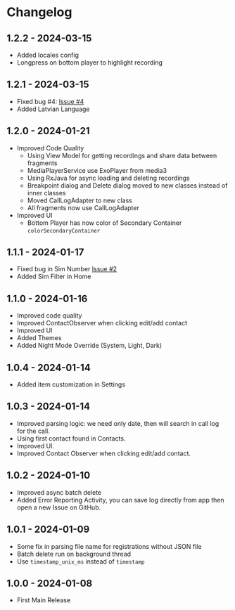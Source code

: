 # Changelog

## 1.2.2 - 2024-03-15
- Added locales config
- Longpress on bottom player to highlight recording

## 1.2.1 - 2024-03-15
- Fixed bug #4: [Issue #4](https://github.com/DHD2280/BCR-Manager/issues/4)
- Added Latvian Language

## 1.2.0 - 2024-01-21
- Improved Code Quality
  - Using View Model for getting recordings and share data between fragments
  - MediaPlayerService use ExoPlayer from media3
  - Using RxJava for async loading and deleting recordings
  - Breakpoint dialog and Delete dialog moved to new classes instead of inner classes
  - Moved CallLogAdapter to new class
  - All fragments now use CallLogAdapter
- Improved UI
  - Bottom Player has now color of Secondary Container `colorSecondaryContainer`

## 1.1.1 - 2024-01-17
- Fixed bug in Sim Number [Issue #2](https://github.com/DHD2280/BCR-Manager/issues/2)
- Added Sim Filter in Home

## 1.1.0 - 2024-01-16
- Improved code quality
- Improved ContactObserver when clicking edit/add contact
- Improved UI
- Added Themes
- Added Night Mode Override (System, Light, Dark)

## 1.0.4 - 2024-01-14
- Added item customization in Settings

## 1.0.3 - 2024-01-14
- Improved parsing logic: we need only date, then will search in call log for the call.
- Using first contact found in Contacts.
- Improved UI.
- Improved Contact Observer when clicking edit/add contact.

## 1.0.2 - 2024-01-10
- Improved async batch delete
- Added Error Reporting Activity, you can save log directly from app then open a new Issue on GitHub.

## 1.0.1 - 2024-01-09
- Some fix in parsing file name for registrations without JSON file
- Batch delete run on background thread
- Use `timestamp_unix_ms` instead of `timestamp`

## 1.0.0 - 2024-01-08
- First Main Release